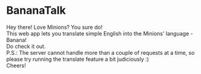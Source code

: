 # BananaTalk
Hey there!
Love Minions? You sure do!  
This web app lets you translate simple English into the Minions' language - Banana!  
Do check it out.  
P.S.: The server cannot handle more than a couple of requests at a time, so please try running the translate feature a bit judiciously :)  
Cheers!
